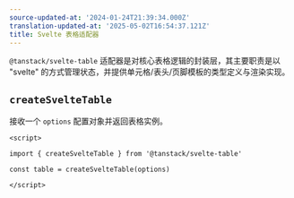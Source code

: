 ```yaml
---
source-updated-at: '2024-01-24T21:39:34.000Z'
translation-updated-at: '2025-05-02T16:54:37.121Z'
title: Svelte 表格适配器
---
```

`@tanstack/svelte-table` 适配器是对核心表格逻辑的封装层，其主要职责是以 "svelte" 的方式管理状态，并提供单元格/表头/页脚模板的类型定义与渲染实现。

## `createSvelteTable`

接收一个 `options` 配置对象并返回表格实例。

```svelte
<script>

import { createSvelteTable } from '@tanstack/svelte-table'

const table = createSvelteTable(options)

</script>
```
